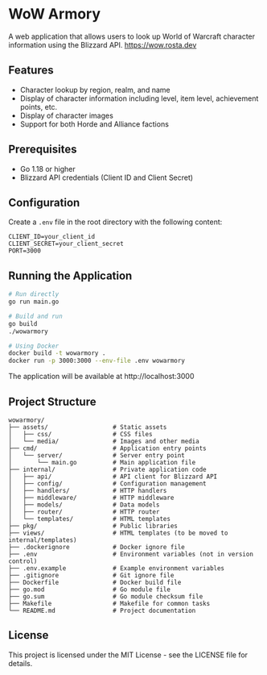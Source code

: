 # WoW Armory

A web application that allows users to look up World of Warcraft character information using the Blizzard API.
https://wow.rosta.dev

## Features

- Character lookup by region, realm, and name
- Display of character information including level, item level, achievement points, etc.
- Display of character images
- Support for both Horde and Alliance factions

## Prerequisites

- Go 1.18 or higher
- Blizzard API credentials (Client ID and Client Secret)

## Configuration

Create a `.env` file in the root directory with the following content:

```
CLIENT_ID=your_client_id
CLIENT_SECRET=your_client_secret
PORT=3000
```

## Running the Application

```bash
# Run directly
go run main.go

# Build and run
go build
./wowarmory

# Using Docker
docker build -t wowarmory .
docker run -p 3000:3000 --env-file .env wowarmory
```

The application will be available at http://localhost:3000

## Project Structure

```
wowarmory/
├── assets/                  # Static assets
│   ├── css/                 # CSS files
│   └── media/               # Images and other media
├── cmd/                     # Application entry points
│   └── server/              # Server entry point
│       └── main.go          # Main application file
├── internal/                # Private application code
│   ├── api/                 # API client for Blizzard API
│   ├── config/              # Configuration management
│   ├── handlers/            # HTTP handlers
│   ├── middleware/          # HTTP middleware
│   ├── models/              # Data models
│   ├── router/              # HTTP router
│   └── templates/           # HTML templates
├── pkg/                     # Public libraries
├── views/                   # HTML templates (to be moved to internal/templates)
├── .dockerignore            # Docker ignore file
├── .env                     # Environment variables (not in version control)
├── .env.example             # Example environment variables
├── .gitignore               # Git ignore file
├── Dockerfile               # Docker build file
├── go.mod                   # Go module file
├── go.sum                   # Go module checksum file
├── Makefile                 # Makefile for common tasks
└── README.md                # Project documentation
```

## License

This project is licensed under the MIT License - see the LICENSE file for details.
